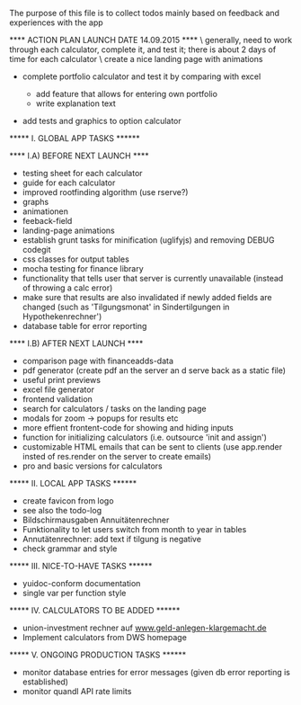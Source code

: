 The purpose of this file is to collect todos mainly based on feedback and experiences with the app 

**** ACTION PLAN LAUNCH DATE 14.09.2015 ****
\ generally, need to work through each calculator, complete it, and test it; there is about 2 days of time for each calculator
\ create a nice landing page with animations

- complete portfolio calculator and test it by comparing with excel
    * add feature that allows for entering own portfolio
    * write explanation text

- add tests and graphics to option calculator





***** I. GLOBAL APP TASKS ******

****  I.A) BEFORE NEXT LAUNCH ****
* testing sheet for each calculator
* guide for each calculator
* improved rootfinding algorithm (use rserve?)
* graphs
* animationen
* feeback-field
* landing-page animations
* establish grunt tasks for minification (uglifyjs) and removing DEBUG codegit
* css classes for output tables
* mocha testing for finance library
* functionality that tells user that server is currently unavailable (instead of throwing a calc error)
* make sure that results are also invalidated if newly added fields are changed (such as 'Tilgungsmonat' in Sindertilgungen in Hypothekenrechner')
* database table for error reporting


****  I.B) AFTER NEXT LAUNCH ****
* comparison page with financeadds-data
* pdf generator (create pdf an the server an d serve back as a static file)
* useful print previews
* excel file generator
* frontend validation
* search for calculators / tasks on the landing page
* modals for zoom -> popups for results etc
* more effient frontent-code for showing and hiding inputs
* function for initializing calculators (i.e. outsource 'init and assign')
* customizable HTML emails that can be sent to clients (use app.render insted of res.render on the server to create emails)
* pro and basic versions for calculators



***** II. LOCAL APP TASKS ******
* create favicon from logo
* see also the todo-log
* Bildschirmausgaben Annuitätenrechner
* Funktionality to let users switch from month to year in tables
* Annutätenrechner: add text if tilgung is negative
* check grammar and style


***** III. NICE-TO-HAVE TASKS ******
* yuidoc-conform documentation
* single var per function style


***** IV. CALCULATORS TO BE ADDED ******
* union-investment rechner auf www.geld-anlegen-klargemacht.de
* Implement calculators from DWS homepage



***** V. ONGOING PRODUCTION TASKS ******
* monitor database entries for error messages (given db error reporting is established)
* monitor quandl API rate limits 